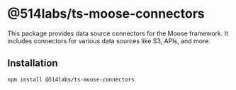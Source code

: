 # @514labs/ts-moose-connectors

This package provides data source connectors for the Moose framework. It includes connectors for various data sources like S3, APIs, and more.

## Installation

```bash
npm install @514labs/ts-moose-connectors
```

